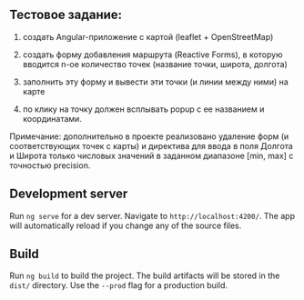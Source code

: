 ## Тестовое задание:

1) создать Angular-приложение с картой (leaflet + OpenStreetMap)

2) создать форму добавления маршрута (Reactive Forms), в которую вводится n-ое количество точек (название точки, широта, долгота)

3) заполнить эту форму и вывести эти точки (и линии между ними) на карте

4) по клику на точку должен всплывать popup с ее названием и координатами.

Примечание: дополнительно в проекте реализовано удаление форм (и соответствующих точек с карты) и директива для ввода в поля Долгота и Широта только числовых значений в заданном диапазоне [min, max] с точностью precision.

## Development server

Run `ng serve` for a dev server. Navigate to `http://localhost:4200/`. The app will automatically reload if you change any of the source files.


## Build

Run `ng build` to build the project. The build artifacts will be stored in the `dist/` directory. Use the `--prod` flag for a production build.

